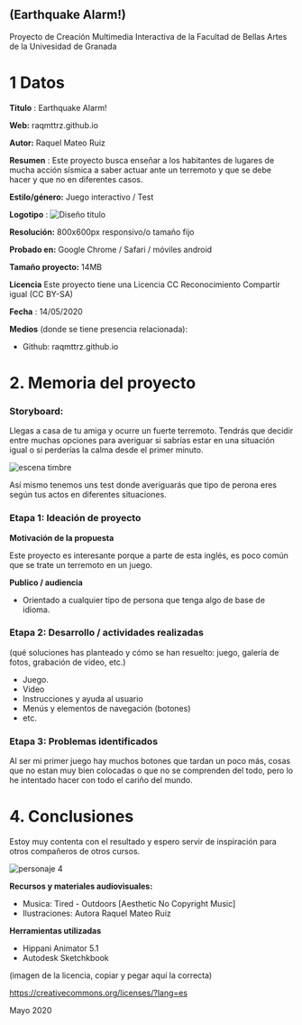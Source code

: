 ## (Earthquake Alarm!)

Proyecto de Creación Multimedia Interactiva de la  Facultad de Bellas Artes de la Univesidad de Granada



# 1 Datos 



**Titulo** : Earthquake Alarm!

**Web:**   raqmttrz.github.io

**Autor:**  Raquel Mateo Ruiz

**Resumen** : Este proyecto busca enseñar a los habitantes de lugares de mucha acción sísmica a saber actuar ante un terremoto y que se debe hacer y que no en diferentes casos.

**Estilo/género:**  Juego interactivo / Test 

**Logotipo** : ![Diseño titulo](https://user-images.githubusercontent.com/85738139/122107724-ac97cb00-ce1b-11eb-9867-e0c9bf8d4363.png)

**Resolución:** 800x600px responsivo/o tamaño fijo 

**Probado en:**    Google Chrome / Safari / móviles android 

**Tamaño proyecto:** 14MB 

**Licencia** Este proyecto tiene una Licencia CC Reconocimiento Compartir igual (CC BY-SA)

**Fecha** : 14/05/2020

**Medios** (donde se tiene presencia relacionada):

- Github: raqmttrz.github.io


# 2. Memoria del proyecto 

### Storyboard: 


Llegas a casa de tu amiga y ocurre un fuerte terremoto. Tendrás que decidir entre muchas opciones para averiguar si sabrías estar en una situación igual o si perderías la calma desde el primer minuto. 

![escena timbre](https://user-images.githubusercontent.com/85738139/122107835-cafdc680-ce1b-11eb-9812-a3d0a8b16bc8.PNG)


Así mismo tenemos uns test donde averiguarás que tipo de perona eres según tus actos en diferentes situaciones.



### Etapa 1: Ideación de proyecto


**Motivación de la propuesta** 

Este  proyecto es interesante porque a parte de esta inglés, es poco común que se trate un terremoto en un juego. 



**Publico / audiencia**

- Orientado a cualquier tipo de persona que tenga algo de base de idioma. 





### Etapa 2: Desarrollo / actividades realizadas

(qué soluciones has planteado y cómo se han resuelto: juego, galería de fotos, grabación de video, etc.)

- Juego. 
- Video 
- Instrucciones y ayuda al usuario 
- Menús y elementos de navegación (botones)
- etc.



### Etapa 3: Problemas identificados

Al ser mi primer juego hay muchos botones que tardan un poco más, cosas que no estan muy bien colocadas o que no se comprenden del todo, pero lo he intentado hacer con todo el cariño del mundo.


# 4. Conclusiones 


Estoy muy contenta con el resultado y espero servir de inspiración para otros compañeros de otros cursos.


![personaje 4](https://user-images.githubusercontent.com/85738139/122108155-27f97c80-ce1c-11eb-9c2f-be49cc677b04.png)


**Recursos y materiales audiovisuales:**

* Musica: Tired - Outdoors [Aesthetic No Copyright Music]
* Ilustraciones: Autora Raquel Mateo Ruiz 


**Herramientas utilizadas**

- Hippani Animator 5.1
- Autodesk Sketchkbook 




(imagen de la licencia, copiar y pegar aquí la correcta)

https://creativecommons.org/licenses/?lang=es

Mayo 2020
